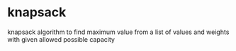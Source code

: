 # knapsack
knapsack algorithm to find maximum value from a list of values and weights with given allowed possible capacity
